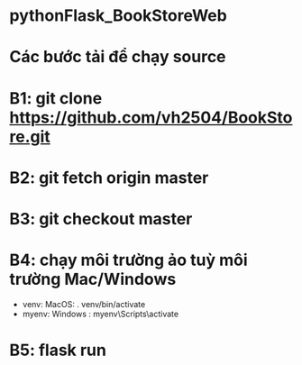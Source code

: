 # pythonFlask_BookStoreWeb

# Các bước tải để chạy source

# B1: git clone https://github.com/vh2504/BookStore.git

# B2: git fetch origin master

# B3: git checkout master

# B4: chạy môi trường ảo tuỳ môi trường Mac/Windows

- venv: MacOS: . venv/bin/activate
- myenv: Windows : myenv\Scripts\activate

# B5: flask run
